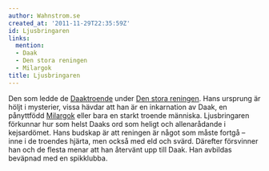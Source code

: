 ```yaml
---
author: Wahnstrom.se
created_at: '2011-11-29T22:35:59Z'
id: Ljusbringaren
links:
  mention:
  - Daak
  - Den stora reningen
  - Milargok
title: Ljusbringaren
---
```


Den som ledde de [Daaktroende] under [Den stora reningen]. Hans ursprung är höljt i mysterier, vissa
hävdar att han är en inkarnation av Daak, en pånyttfödd [Milargok] eller bara en starkt troende
människa. Ljusbringaren förkunnar hur som helst Daaks ord som heligt och allenarådande i
kejsardömet. Hans budskap är att reningen är något som måste fortgå – inne i de troendes hjärta, men
också med eld och svärd. Därefter försvinner han och de flesta menar att han återvänt upp till Daak.
Han avbildas beväpnad med en spikklubba.

  [Daaktroende]: Daak
  [Den stora reningen]: Den_stora_reningen
  [Milargok]: Milargok